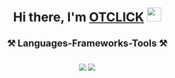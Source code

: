 <h1 align="center">Hi there, I'm <a href="https://daniilshat.ru/" target="_blank">OTCLICK</a> 
<img src="https://github.com/blackcater/blackcater/raw/main/images/Hi.gif" height="32"/></h1>
<h2 align="center">⚒️ Languages-Frameworks-Tools ⚒️</h2>
<br/>
<div align="center">
    <img src="https://skillicons.dev/icons?i=figma,git,github,idea,java,maven,mongodb" />
    <img src="https://skillicons.dev/icons?i=obsidian,ps,postgres,postman,pycharm,py,spring,windows" /><br>
</div>
